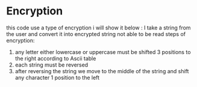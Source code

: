 # Encryption
this code use a type of encryption i will show it below :
I take a string from the user and convert it into encrypted string not able to be read
steps of encryption:
1. any letter either lowercase or uppercase must be shifted 3 positions to the right according to Ascii table
2. each string must be reversed
3. after reversing the string we move to the middle of the string and shift any character 1 position to the left
